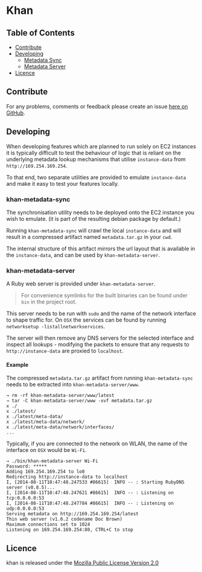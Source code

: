 # Khan

## Table of Contents

* [Contribute](#contribute)
* [Developing](#developing)
    - [Metadata Sync](#khan-metadata-sync)
    - [Metadata Server](#khan-metadata-server)
* [Licence](#licence)


## Contribute

For any problems, comments or feedback please create an issue [here on GitHub](github.com/brendanhay/khan/issues).


## Developing

When developing features which are planned to run solely on EC2 instances it is
typically difficult to test the behaviour of logic that is reliant on the underlying
metadata lookup mechanisms that utilise `instance-data` from `http://169.254.169.254`.

To that end, two separate utilities are provided to emulate `instance-data` and
make it easy to test your features locally.

### khan-metadata-sync

The synchronisation utility needs to be deployed onto the EC2 instance you wish
to emulate. (it is part of the resulting debian package by default.)

Running `khan-metadata-sync` will crawl the local `instance-data` and will result
in a compressed artifact named `metadata.tar.gz` in your `cwd`.

The internal structure of this artifact mirrors the url layout that is available
in the `instance-data`, and can be used by `khan-metadata-server`.

### khan-metadata-server

A Ruby web server is provided under `khan-metadata-server`.

> For convenience symlinks for the built binaries can be found under `bin` in the project root.

This server needs to be run with `sudo` and the name of the network interface to
shape traffic for. On `OSX` the services can be found by running `networksetup -listallnetworkservices`.

The server will then remove any DNS servers for the selected interface and inspect
all lookups - modifying the packets to ensure that any requests to `http://instance-data`
are proxied to `localhost`.

#### Example

The compressed `metadata.tar.gz` artifact from running `khan-metadata-sync` needs to
be extracted into `khan-metadata-server/www`.

```
→ rm -rf khan-metadata-server/www/latest
→ tar -C khan-metadata-server/www -xvf metadata.tar.gz
x ./
x ./latest/
x ./latest/meta-data/
x ./latest/meta-data/network/
x ./latest/meta-data/network/interfaces/
...
```

Typically, if you are connected to the network on WLAN, the name of the interface on `OSX` would be `Wi-Fi`.

```
→ ./bin/khan-metadata-server Wi-Fi
Password: *****
Adding 169.254.169.254 to lo0
Redirecting http://instance-data to localhost
I, [2014-08-11T10:47:48.247533 #86615]  INFO -- : Starting RubyDNS server (v0.8.5)...
I, [2014-08-11T10:47:48.247621 #86615]  INFO -- : Listening on tcp:0.0.0.0:53
I, [2014-08-11T10:47:48.247784 #86615]  INFO -- : Listening on udp:0.0.0.0:53
Serving metadata on http://169.254.169.254/latest
Thin web server (v1.6.2 codename Doc Brown)
Maximum connections set to 1024
Listening on 169.254.169.254:80, CTRL+C to stop
```


## Licence

khan is released under the [Mozilla Public License Version 2.0](http://www.mozilla.org/MPL/)
